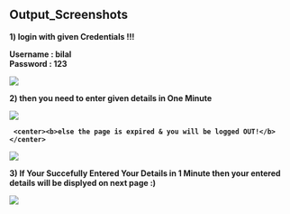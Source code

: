 <h2> Output_Screenshots </h2>

<b>1) login with given Credentials !!!<b>

   Username : bilal <br>
   Password : 123

<img src="https://i.ibb.co/mGkB6W2/Screenshot-24.png"><br>


<b>2) then you need to enter given details in One Minute <b>

<img src="https://i.ibb.co/SJGzRCX/Screenshot-25.png"><br>
    
     <center><b>else the page is expired & you will be logged OUT!</b></center>

<img src="https://i.ibb.co/z49CNgK/Screenshot-28.png"><br>

<b>3) If Your Succefully Entered Your Details in 1 Minute then your entered details will be displyed on next page :)</br>

<img src="https://i.ibb.co/rxVn9WB/Screenshot-29.png">

